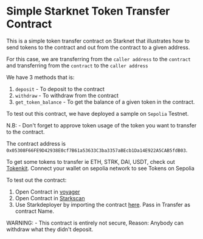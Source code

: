 # Simple Starknet Token Transfer Contract


This is a simple token transfer contract on Starknet that illustrates how to send tokens to the contract and out from the contract to a given address.


For this case, we are transferring from the `caller address` to the `contract` and transferring from the `contract` to the `caller address`

We have 3 methods that is:

1. `deposit` - To deposit to the contract
2. `withdraw` - To withdraw from the contract
3. `get_token_balance` - To get the balance of a given token in the contract.

To test out this contract, we have deployed a sample on `Sepolia` Testnet.

N.B: - Don't forget to approve token usage of the token you want to transfer to the contract.

The contract address is `0x05308F66FE9D42938E0cf7B61a53633C3ba3357aBEcb1Da14E922A5CAB5fdB03`.

To get some tokens to transfer ie ETH, STRK, DAI, USDT, check out [Tokenkit](https://tokenkit-gamma.vercel.app/view-tokens). Connect your wallet on sepolia network to see Tokens on Sepolia

To test out the contract: 
1. Open Contract in [voyager](https://sepolia.voyager.online/contract/0x05308f66fe9d42938e0cf7b61a53633c3ba3357abecb1da14e922a5cab5fdb03)
2. Open Contract in [Starkscan](https://sepolia.starkscan.co/contract/0x05308f66fe9d42938e0cf7b61a53633c3ba3357abecb1da14e922a5cab5fdb03)
3. Use Starkdeployer by importing the contract [here](https://stark-deployer.vercel.app/import). Pass in Transfer as contract Name.

WARNING: - This contract is entirely not secure, Reason: Anybody can withdraw what they didn't deposit.